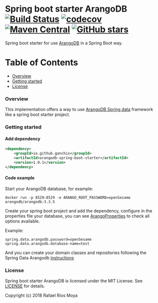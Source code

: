 # Spring boot starter ArangoDB [![Build Status](https://travis-ci.org/ganchix/arangodb-spring-boot-starter.svg?branch=master)](https://travis-ci.org/ganchix/arangodb-spring-boot-starter) [![codecov](https://codecov.io/gh/ganchix/arangodb-spring-boot-starter/branch/master/graph/badge.svg)](https://codecov.io/gh/ganchix/arangodb-spring-boot-starter) [![Maven Central](https://maven-badges.herokuapp.com/maven-central/io.github.ganchix/arangodb-spring-boot-parent/badge.svg?style=plastic)](https://maven-badges.herokuapp.com/maven-central/io.github.ganchix/arangodb-spring-boot-parent) [![GitHub stars](https://img.shields.io/github/stars/badges/shields.svg?style=social&label=Star)](https://github.com/ganchix/arangodb-spring-boot-starter)

Spring boot starter for use [ArangoDB](https://www.arangodb.com/) in a Spring Boot way.

# Table of Contents
 
- [Overview](#overview)
- [Getting started](#getting-started)
- [License](#license)


### Overview

This implementation offers a way to use [ArangoDB Spring data](https://github.com/arangodb/spring-data) framework like a spring boot starter project.


### Getting started

#### Add dependency

```xml
<dependency>
    <groupId>io.github.ganchix</groupId>
    <artifactId>arangodb-spring-boot-starter</artifactId>
    <version>1.0.1</version>
</dependency>

```
#### Code example

Start your ArangoDB database, for example:

```jshelllanguage
docker run -p 8529:8529 -e ARANGO_ROOT_PASSWORD=openSesame arangodb/arangodb:3.3.5
```

Create your spring boot project and add the dependency, configure in the properties file your database, you can see [ArangoProperties](https://github.com/ganchix/arangodb-spring-boot-starter/blob/master/arangodb-spring-boot-autoconfigure/src/main/java/io/github/ganchix/arangodb/properties/ArangoProperties.java) to check all options available.

Example:

```properties
spring.data.arangodb.password=openSesame
spring.data.arangodb.database-name=test
```

And you can create your domain classes and repositories following the Spring Data Arangodb [instructions](https://github.com/arangodb/spring-data)


### License

Spring boot starter ArangoDB is licensed under the MIT License. See [LICENSE](LICENSE.md) for details.

Copyright (c) 2018 Rafael Ríos Moya
